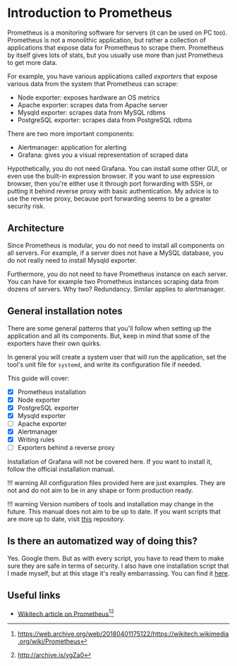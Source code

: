 # Introduction to Prometheus

Prometheus is a monitoring software for servers (it can be used on PC too). Prometheus is not a monolithic application, but rather a collection of applications that expose data for Prometheus to scrape them. Prometheus by itself gives lots of stats, but you usually use more than just Prometheus to get more data.

For example, you have various applications called _exporters_ that expose various data from the system that Prometheus can scrape:

* Node exporter: exposes hardware an OS metrics
* Apache exporter: scrapes data from Apache server
* Mysqld exporter: scrapes data from MySQL rdbms
* PostgreSQL exporter: scrapes data from PostgreSQL rdbms

There are two more important components:

* Alertmanager: application for alerting
* Grafana: gives you a visual representation of scraped data

Hypothetically, you do not need Grafana. You can install some other GUI, or even use the built-in expression browser. If you want to use expression browser, then you're either use it through port forwarding with SSH, or putting it behind reverse proxy with basic authentication. My advice is to use the reverse proxy, because port forwarding seems to be a greater security risk.

## Architecture

Since Prometheus is modular, you do not need to install all components on all servers. For example, if a server does not have a MySQL database, you do not really need to install Mysqld exporter.

Furthermore, you do not need to have Prometheus instance on each server. You can have for example two Prometheus instances scraping data from dozens of servers. Why two? Redundancy. Similar applies to alertmanager.

## General installation notes

There are some general patterns that you'll follow when setting up the application and all its components. But, keep in mind that some of the exporters have their own quirks.

In general you will create a system user that will run the application, set the tool's unit file for `systemd`, and write its configuration file if needed.

This guide will cover:

* [x] Prometheus installation
* [x] Node exporter
* [x] PostgreSQL exporter
* [x] Mysqld exporter
* [ ] Apache exporter
* [x] Alertmanager
* [x] Writing rules
* [ ] Exporters behind a reverse proxy

Installation of Grafana will not be covered here. If you want to install it, follow the official installation manual.

!!! warning
    All configuration files provided here are just examples. They are not and do not aim to be in any shape or form production ready.

!!! warning
    Version numbers of tools and installation may change in the future. This manual does not aim to be up to date. If you want scripts that are more up to date, visit [this][2] repository.

## Is there an automatized way of doing this?

Yes. Google them. But as with every script, you have to read them to make sure they are safe in terms of security. I also have one installation script that I made myself, but at this stage it's really embarrassing. You can find it [here][2].

## Useful links

* [Wikitech article on Prometheus][1][^1][^2]

[^1]: <https://web.archive.org/web/20180401175122/https://wikitech.wikimedia.org/wiki/Prometheus>
[^2]: <http://archive.is/vgZa0>

[1]: https://wikitech.wikimedia.org/wiki/Prometheus
[2]: https://github.com/petarGitNik/prometheus-install
